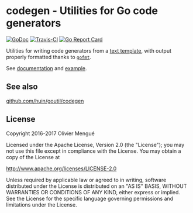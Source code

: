 # codegen - Utilities for Go code generators

[![GoDoc](https://img.shields.io/badge/godoc-reference-blue.svg)](https://godoc.org/github.com/dolmen-go/codegen)
[![Travis-CI](https://img.shields.io/travis/dolmen-go/jsonptr.svg)](https://travis-ci.org/dolmen-go/codegen)
[![Go Report Card](https://goreportcard.com/badge/github.com/dolmen-go/jsonptr)](https://goreportcard.com/report/github.com/dolmen-go/codegen)


Utilities for writing code generators from a [text template](https://golang.org/pkg/text/template/),
with output properly formatted thanks to [`gofmt`](https://golang.org/pkg/go/format/).

See [documentation](https://godoc.org/github.com/dolmen-go/codegen) and [example](example_test.go).

## See also

[github.com/huin/goutil/codegen](https://github.com/huin/goutil/codegen)

## License

Copyright 2016-2017 Olivier Mengué

Licensed under the Apache License, Version 2.0 (the "License");
you may not use this file except in compliance with the License.
You may obtain a copy of the License at

   http://www.apache.org/licenses/LICENSE-2.0

Unless required by applicable law or agreed to in writing, software
distributed under the License is distributed on an "AS IS" BASIS,
WITHOUT WARRANTIES OR CONDITIONS OF ANY KIND, either express or implied.
See the License for the specific language governing permissions and
limitations under the License.
